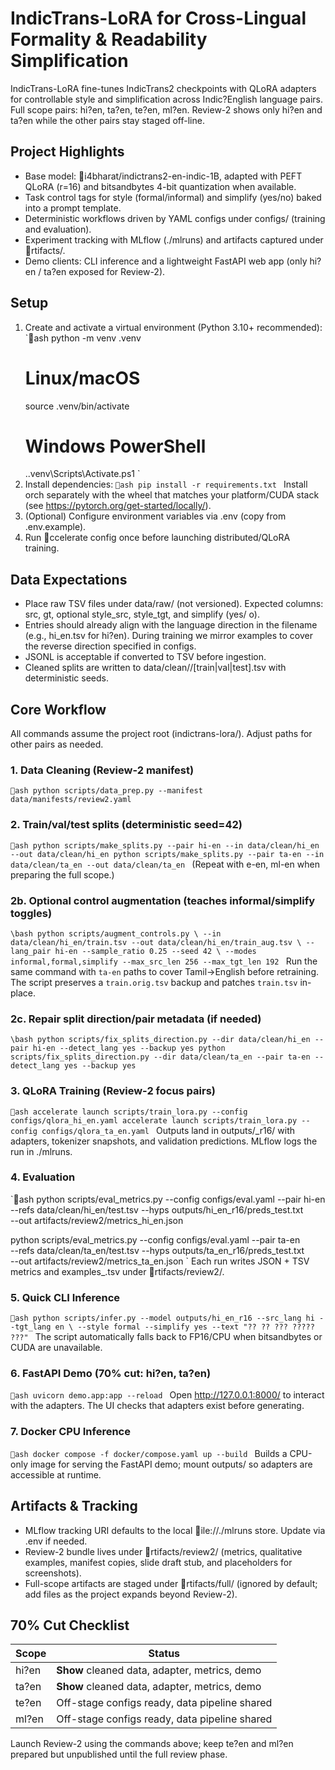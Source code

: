 # IndicTrans-LoRA for Cross-Lingual Formality & Readability Simplification

IndicTrans-LoRA fine-tunes IndicTrans2 checkpoints with QLoRA adapters for controllable style and simplification across Indic?English language pairs. Full scope pairs: hi?en, ta?en, te?en, ml?en. Review-2 shows only hi?en and ta?en while the other pairs stay staged off-line.

## Project Highlights
- Base model: i4bharat/indictrans2-en-indic-1B, adapted with PEFT QLoRA (r=16) and bitsandbytes 4-bit quantization when available.
- Task control tags for style (formal/informal) and simplify (yes/no) baked into a prompt template.
- Deterministic workflows driven by YAML configs under configs/ (training and evaluation).
- Experiment tracking with MLflow (./mlruns) and artifacts captured under rtifacts/.
- Demo clients: CLI inference and a lightweight FastAPI web app (only hi?en / ta?en exposed for Review-2).

## Setup
1. Create and activate a virtual environment (Python 3.10+ recommended):
   `ash
   python -m venv .venv
   # Linux/macOS
   source .venv/bin/activate
   # Windows PowerShell
   .\.venv\Scripts\Activate.ps1
   `
2. Install dependencies:
   `ash
   pip install -r requirements.txt
   `
   Install 	orch separately with the wheel that matches your platform/CUDA stack (see https://pytorch.org/get-started/locally/).
3. (Optional) Configure environment variables via .env (copy from .env.example).
4. Run ccelerate config once before launching distributed/QLoRA training.

## Data Expectations
- Place raw TSV files under data/raw/ (not versioned). Expected columns: src, 	gt, optional style_src, style_tgt, and simplify (yes/
o).
- Entries should already align with the language direction in the filename (e.g., hi_en.tsv for hi?en). During training we mirror examples to cover the reverse direction specified in configs.
- JSONL is acceptable if converted to TSV before ingestion.
- Cleaned splits are written to data/clean/<pair>/[train|val|test].tsv with deterministic seeds.

## Core Workflow
All commands assume the project root (indictrans-lora/). Adjust paths for other pairs as needed.

### 1. Data Cleaning (Review-2 manifest)
`ash
python scripts/data_prep.py --manifest data/manifests/review2.yaml
`

### 2. Train/val/test splits (deterministic seed=42)
`ash
python scripts/make_splits.py --pair hi-en --in data/clean/hi_en --out data/clean/hi_en
python scripts/make_splits.py --pair ta-en --in data/clean/ta_en --out data/clean/ta_en
`
(Repeat with 	e-en, ml-en when preparing the full scope.)

### 2b. Optional control augmentation (teaches informal/simplify toggles)
`\bash
python scripts/augment_controls.py \
  --in data/clean/hi_en/train.tsv --out data/clean/hi_en/train_aug.tsv \
  --lang_pair hi-en --sample_ratio 0.25 --seed 42 \
  --modes informal,formal,simplify --max_src_len 256 --max_tgt_len 192
`
Run the same command with `ta-en` paths to cover Tamil→English before retraining. The script preserves a `train.orig.tsv` backup and patches `train.tsv` in-place.

### 2c. Repair split direction/pair metadata (if needed)
`\bash
python scripts/fix_splits_direction.py --dir data/clean/hi_en --pair hi-en --detect_lang yes --backup yes
python scripts/fix_splits_direction.py --dir data/clean/ta_en --pair ta-en --detect_lang yes --backup yes
`

### 3. QLoRA Training (Review-2 focus pairs)
`ash
accelerate launch scripts/train_lora.py --config configs/qlora_hi_en.yaml
accelerate launch scripts/train_lora.py --config configs/qlora_ta_en.yaml
`
Outputs land in outputs/<pair>_r16/ with adapters, tokenizer snapshots, and validation predictions. MLflow logs the run in ./mlruns.

### 4. Evaluation
`ash
python scripts/eval_metrics.py --config configs/eval.yaml --pair hi-en \
  --refs data/clean/hi_en/test.tsv --hyps outputs/hi_en_r16/preds_test.txt \
  --out artifacts/review2/metrics_hi_en.json

python scripts/eval_metrics.py --config configs/eval.yaml --pair ta-en \
  --refs data/clean/ta_en/test.tsv --hyps outputs/ta_en_r16/preds_test.txt \
  --out artifacts/review2/metrics_ta_en.json
`
Each run writes JSON + TSV metrics and examples_<pair>.tsv under rtifacts/review2/.

### 5. Quick CLI Inference
`ash
python scripts/infer.py --model outputs/hi_en_r16 --src_lang hi --tgt_lang en \
  --style formal --simplify yes --text "?? ?? ??? ????? ???"
`
The script automatically falls back to FP16/CPU when bitsandbytes or CUDA are unavailable.

### 6. FastAPI Demo (70% cut: hi?en, ta?en)
`ash
uvicorn demo.app:app --reload
`
Open http://127.0.0.1:8000/ to interact with the adapters. The UI checks that adapters exist before generating.

### 7. Docker CPU Inference
`ash
docker compose -f docker/compose.yaml up --build
`
Builds a CPU-only image for serving the FastAPI demo; mount outputs/ so adapters are accessible at runtime.

## Artifacts & Tracking
- MLflow tracking URI defaults to the local ile://./mlruns store. Update via .env if needed.
- Review-2 bundle lives under rtifacts/review2/ (metrics, qualitative examples, manifest copies, slide draft stub, and placeholders for screenshots).
- Full-scope artifacts are staged under rtifacts/full/ (ignored by default; add files as the project expands beyond Review-2).

## 70% Cut Checklist
| Scope | Status |
|-------|--------|
| hi?en | **Show**  cleaned data, adapter, metrics, demo |
| ta?en | **Show**  cleaned data, adapter, metrics, demo |
| te?en | Off-stage  configs ready, data pipeline shared |
| ml?en | Off-stage  configs ready, data pipeline shared |

Launch Review-2 using the commands above; keep te?en and ml?en prepared but unpublished until the full review phase.
